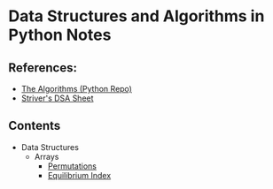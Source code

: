 # Data Structures and Algorithms in Python Notes


## References:

- [The Algorithms (Python Repo)](https://github.com/TheAlgorithms/Python)
- [Striver's DSA Sheet](https://takeuforward.org/strivers-a2z-dsa-course/strivers-a2z-dsa-course-sheet-2/)


## Contents
- Data Structures
    - Arrays
        - [Permutations](./data_structures/arrays/permutations.md)
        - [Equilibrium Index](./data_structures/arrays/equilibrium_index.md)
